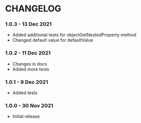 # CHANGELOG

### 1.0.3 - 13 Dec 2021
* Added additional tests for objectGetNestedProperty method
* Changed default value for defaultValue

### 1.0.2 - 11 Dec 2021
* Changes in docs
* Added more tests

### 1.0.1 - 9 Dec 2021
* Added tests

### 1.0.0 - 30 Nov 2021

* Initial release
